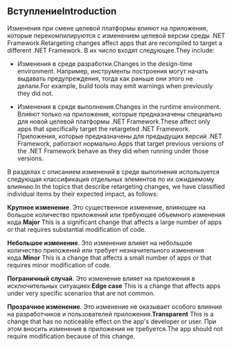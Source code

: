 ## <a name="introduction"></a><span data-ttu-id="155b5-101">Вступление</span><span class="sxs-lookup"><span data-stu-id="155b5-101">Introduction</span></span>
<span data-ttu-id="155b5-102">Изменения при смене целевой платформы влияют на приложения, которые перекомпилируются с изменением целевой версии среды .NET Framework.</span><span class="sxs-lookup"><span data-stu-id="155b5-102">Retargeting changes affect apps that are recompiled to target a different .NET Framework.</span></span> <span data-ttu-id="155b5-103">В их число входят следующее.</span><span class="sxs-lookup"><span data-stu-id="155b5-103">They include:</span></span>

* <span data-ttu-id="155b5-104">Изменения в среде разработки.</span><span class="sxs-lookup"><span data-stu-id="155b5-104">Changes in the design-time environment.</span></span> <span data-ttu-id="155b5-105">Например, инструменты построения могут начать выдавать предупреждения, тогда как раньше они этого не делали.</span><span class="sxs-lookup"><span data-stu-id="155b5-105">For example, build tools may emit warnings when previously they did not.</span></span>

* <span data-ttu-id="155b5-106">Изменения в среде выполнения.</span><span class="sxs-lookup"><span data-stu-id="155b5-106">Changes in the runtime environment.</span></span> <span data-ttu-id="155b5-107">Влияют только на приложения, которые предназначены специально для новой целевой платформы .NET Framework.</span><span class="sxs-lookup"><span data-stu-id="155b5-107">These affect only apps that specifically target the retargeted .NET Framework.</span></span> <span data-ttu-id="155b5-108">Приложения, которые предназначены для предыдущих версий .NET Framework, работают нормально.</span><span class="sxs-lookup"><span data-stu-id="155b5-108">Apps that target previous versions of the .NET Framework behave as they did when running under those versions.</span></span>

<span data-ttu-id="155b5-109">В разделах с описанием изменений в среде выполнения используется следующая классификация отдельных элементов по их ожидаемому влиянию.</span><span class="sxs-lookup"><span data-stu-id="155b5-109">In the topics that describe retargeting changes, we have classified individual items by their expected impact, as follows:</span></span>

<span data-ttu-id="155b5-110">**Крупное изменение**. Это существенное изменение, влияющее на большое количество приложений или требующее объемного изменения кода.</span><span class="sxs-lookup"><span data-stu-id="155b5-110">**Major** This is a significant change that affects a large number of apps or that requires substantial modification of code.</span></span>

<span data-ttu-id="155b5-111">**Небольшое изменение**. Это изменение влияет на небольшое количество приложений или требует незначительного изменения кода.</span><span class="sxs-lookup"><span data-stu-id="155b5-111">**Minor** This is a change that affects a small number of apps or that requires minor modification of code.</span></span>

<span data-ttu-id="155b5-112">**Пограничный случай**. Это изменение влияет на приложения в исключительных ситуациях.</span><span class="sxs-lookup"><span data-stu-id="155b5-112">**Edge case** This is a change that affects apps under very specific scenarios that are not common.</span></span>

<span data-ttu-id="155b5-113">**Прозрачное изменение**. Это изменение не оказывает особого влияния на разработчиков и пользователей приложения.</span><span class="sxs-lookup"><span data-stu-id="155b5-113">**Transparent** This is a change that has no noticeable effect on the app's developer or user.</span></span> <span data-ttu-id="155b5-114">При этом вносить изменения в приложения не требуется.</span><span class="sxs-lookup"><span data-stu-id="155b5-114">The app should not require modification because of this change.</span></span>
